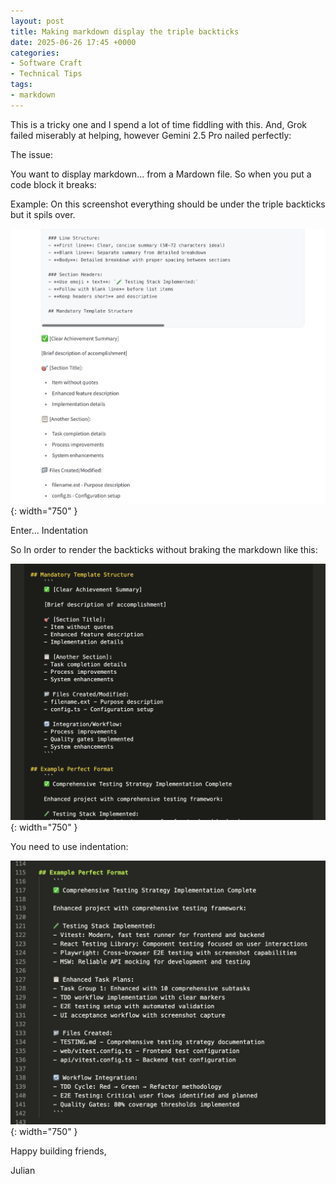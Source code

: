 ```yaml
---
layout: post
title: Making markdown display the triple backticks
date: 2025-06-26 17:45 +0000
categories:
- Software Craft
- Technical Tips
tags:
- markdown
---
```


This is a tricky one and I spend a lot of time fiddling with this. And, Grok failed miserably at helping, however Gemini 2.5 Pro nailed perfectly:

The issue:

You want to display markdown... from a Mardown file. So when you put a code block it breaks:

Example: On this screenshot everything should be under the triple backticks but it spils over.

![Markdown template example](/assets/img/2025-06-26-making-markdown-display-the-triple-backticks/markdown-triple-ticks-issue-ex.png){: width="750" }


Enter... Indentation


So In order to render the backticks without braking the markdown like this:

![Fixed markdown rendered](/assets/img/2025-06-26-making-markdown-display-the-triple-backticks/issue-fixed.png){: width="750" }

You need to use indentation:

![Souce Markdown](/assets/img/2025-06-26-making-markdown-display-the-triple-backticks/issue-fixed-source.png){: width="750" }

Happy building friends,

Julian